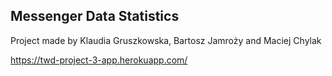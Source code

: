 ## Messenger Data Statistics

Project made by Klaudia Gruszkowska, Bartosz Jamroży and Maciej Chylak

https://twd-project-3-app.herokuapp.com/
